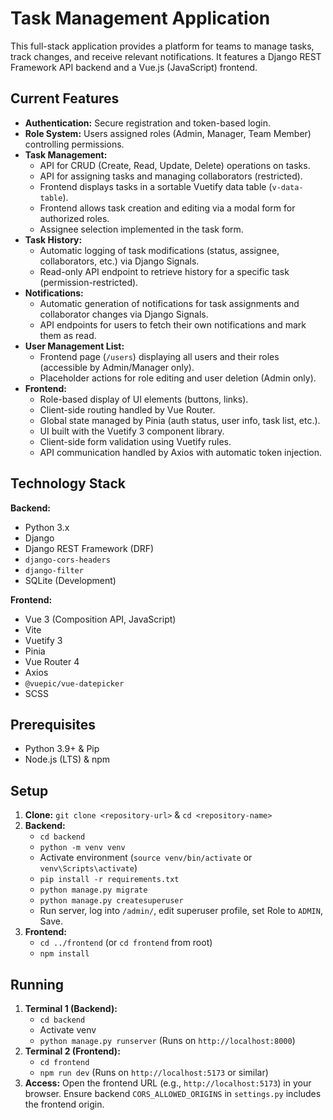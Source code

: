 # Task Management Application

This full-stack application provides a platform for teams to manage tasks, track changes, and receive relevant notifications. It features a Django REST Framework API backend and a Vue.js (JavaScript) frontend.

## Current Features

*   **Authentication:** Secure registration and token-based login.
*   **Role System:** Users assigned roles (Admin, Manager, Team Member) controlling permissions.
*   **Task Management:**
    *   API for CRUD (Create, Read, Update, Delete) operations on tasks.
    *   API for assigning tasks and managing collaborators (restricted).
    *   Frontend displays tasks in a sortable Vuetify data table (`v-data-table`).
    *   Frontend allows task creation and editing via a modal form for authorized roles.
    *   Assignee selection implemented in the task form.
*   **Task History:**
    *   Automatic logging of task modifications (status, assignee, collaborators, etc.) via Django Signals.
    *   Read-only API endpoint to retrieve history for a specific task (permission-restricted).
*   **Notifications:**
    *   Automatic generation of notifications for task assignments and collaborator changes via Django Signals.
    *   API endpoints for users to fetch their own notifications and mark them as read.
*   **User Management List:**
    *   Frontend page (`/users`) displaying all users and their roles (accessible by Admin/Manager only).
    *   Placeholder actions for role editing and user deletion (Admin only).
*   **Frontend:**
    *   Role-based display of UI elements (buttons, links).
    *   Client-side routing handled by Vue Router.
    *   Global state managed by Pinia (auth status, user info, task list, etc.).
    *   UI built with the Vuetify 3 component library.
    *   Client-side form validation using Vuetify rules.
    *   API communication handled by Axios with automatic token injection.

## Technology Stack

**Backend:**

*   Python 3.x
*   Django
*   Django REST Framework (DRF)
*   `django-cors-headers`
*   `django-filter`
*   SQLite (Development)

**Frontend:**

*   Vue 3 (Composition API, JavaScript)
*   Vite
*   Vuetify 3
*   Pinia
*   Vue Router 4
*   Axios
*   `@vuepic/vue-datepicker`
*   SCSS


## Prerequisites

*   Python 3.9+ & Pip
*   Node.js (LTS) & npm

## Setup

1.  **Clone:** `git clone <repository-url>` & `cd <repository-name>`
2.  **Backend:**
    *   `cd backend`
    *   `python -m venv venv`
    *   Activate environment (`source venv/bin/activate` or `venv\Scripts\activate`)
    *   `pip install -r requirements.txt`
    *   `python manage.py migrate`
    *   `python manage.py createsuperuser`
    *   Run server, log into `/admin/`, edit superuser profile, set Role to `ADMIN`, Save.
3.  **Frontend:**
    *   `cd ../frontend` (or `cd frontend` from root)
    *   `npm install`

## Running

1.  **Terminal 1 (Backend):**
    *   `cd backend`
    *   Activate venv
    *   `python manage.py runserver` (Runs on `http://localhost:8000`)
2.  **Terminal 2 (Frontend):**
    *   `cd frontend`
    *   `npm run dev` (Runs on `http://localhost:5173` or similar)
3.  **Access:** Open the frontend URL (e.g., `http://localhost:5173`) in your browser. Ensure backend `CORS_ALLOWED_ORIGINS` in `settings.py` includes the frontend origin.

